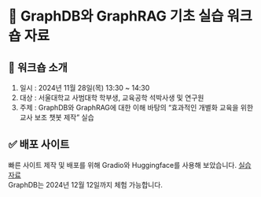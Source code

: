 # 🔗 GraphDB와 GraphRAG 기초 실습 워크숍 자료

## 📢 워크숍 소개
1. 일시 : 2024년 11월 28일(목) 13:30 ~ 14:30
2. 대상 : 서울대학교 사범대학 학부생, 교육공학 석박사생 및 연구원
3. 주제 : GraphDB와 GraphRAG에 대한 이해 바탕의 “효과적인 개별화 교육을 위한 교사 보조 챗봇 제작” 실습
   
## ✅ 배포 사이트
빠른 사이트 제작 및 배포를 위해 Gradio와 Huggingface를 사용해 보았습니다.
[실습 자료](https://huggingface.co/spaces/0shin0/snu_workshop_space) <br>
GraphDB는 2024년 12월 12일까지 체험 가능합니다.
